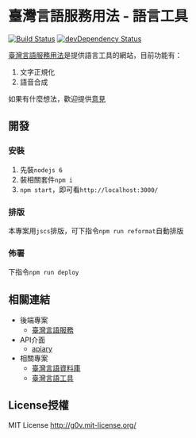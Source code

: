 # 臺灣言語服務用法 - 語言工具
[![Build Status](https://travis-ci.org/sih4sing5hong5/tai5-uan5_gian5-gi2_ing7.svg?branch=master)](https://travis-ci.org/sih4sing5hong5/tai5-uan5_gian5-gi2_ing7)
[![devDependency Status](https://david-dm.org/sih4sing5hong5/tai5-uan5_gian5-gi2_ing7/dev-status.svg)](https://david-dm.org/sih4sing5hong5/tai5-uan5_gian5-gi2_ing7#info=devDependencies)

[臺灣言語服務用法](http://xn--jny.xn--v0qr21b.xn--kpry57d)是提供語言工具的網站，目前功能有：

1. 文字正規化
2. 語音合成

如果有什麼想法，歡迎提供[意見](https://github.com/sih4sing5hong5/tai5-uan5_gian5-gi2_ing7/issues)

## 開發
### 安裝
1. 先裝`nodejs 6`
2. 裝相關套件`npm i`
3. `npm start`，即可看`http://localhost:3000/`

### 排版
本專案用`jscs`排版，可下指令`npm run reformat`自動排版

### 佈署
下指令`npm run deploy`


## 相關連結
* 後端專案
  * [臺灣言語服務](https://github.com/sih4sing5hong5/tai5-uan5_gian5-gi2_hok8-bu7)
* API介面
  * [apiary](https://app.apiary.io/tai5uan5gian5gi2hok8bu7/editor)
* 相關專案
  * [臺灣言語資料庫](https://github.com/sih4sing5hong5/tai5-uan5_gian5-gi2_tsu1-liau7-khoo3)
  * [臺灣言語工具](https://github.com/sih4sing5hong5/tai5-uan5_gian5-gi2_kang1-ku7)


## License授權
MIT License <http://g0v.mit-license.org/>
